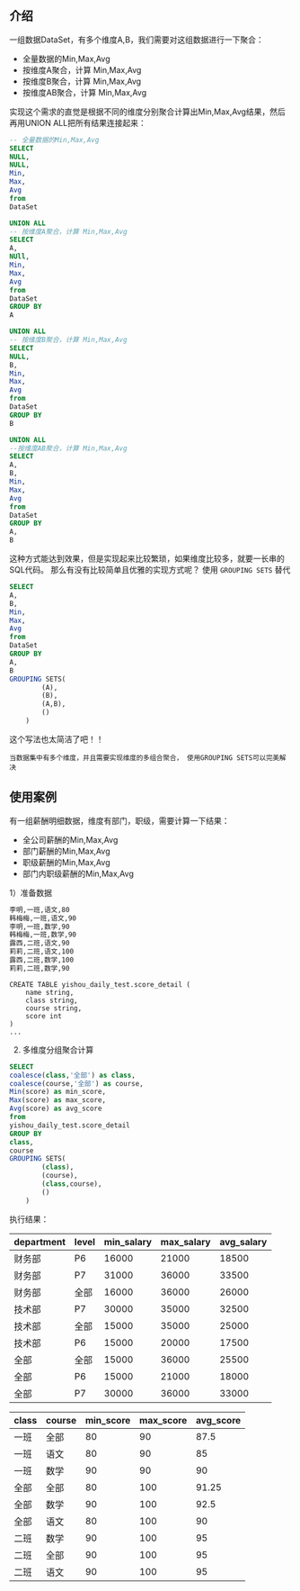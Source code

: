 介绍
-- 

一组数据DataSet，有多个维度A,B，我们需要对这组数据进行一下聚合：
* 全量数据的Min,Max,Avg
* 按维度A聚合，计算 Min,Max,Avg
* 按维度B聚合，计算 Min,Max,Avg
* 按维度AB聚合，计算 Min,Max,Avg


实现这个需求的直觉是根据不同的维度分别聚合计算出Min,Max,Avg结果，然后再用UNION ALL把所有结果连接起来：
```sql
-- 全量数据的Min,Max,Avg
SELECT
NULL, 
NULL,
Min,
Max,
Avg
from
DataSet

UNION ALL 
-- 按维度A聚合，计算 Min,Max,Avg
SELECT 
A,
NUll,
Min,
Max,
Avg
from
DataSet
GROUP BY 
A

UNION ALL 
-- 按维度B聚合，计算 Min,Max,Avg
SELECT 
NULL,
B,
Min,
Max,
Avg
from
DataSet
GROUP BY 
B 

UNION ALL 
--按维度AB聚合，计算 Min,Max,Avg
SELECT 
A,
B,
Min,
Max,
Avg
from
DataSet
GROUP BY 
A,
B

```


这种方式能达到效果，但是实现起来比较繁琐，如果维度比较多，就要一长串的SQL代码。
那么有没有比较简单且优雅的实现方式呢？
使用 `GROUPING SETS` 替代


```sql
SELECT 
A,
B,
Min,
Max,
Avg
from
DataSet
GROUP BY 
A,
B
GROUPING SETS(
        (A),
        (B),
        (A,B),
        ()
    )

```
这个写法也太简洁了吧！！

`当数据集中有多个维度，并且需要实现维度的多组合聚合， 使用GROUPING SETS可以完美解决`


使用案例
--
有一组薪酬明细数据，维度有部门，职级，需要计算一下结果：
- 全公司薪酬的Min,Max,Avg
- 部门薪酬的Min,Max,Avg
- 职级薪酬的Min,Max,Avg
- 部门内职级薪酬的Min,Max,Avg


1）准备数据
```txt
李明,一班,语文,80
韩梅梅,一班,语文,90
李明,一班,数学,90
韩梅梅,一班,数学,90
露西,二班,语文,90
莉莉,二班,语文,100
露西,二班,数学,100
莉莉,二班,数学,90
```


```
CREATE TABLE yishou_daily_test.score_detail (
    name string,
    class string,
    course string,
    score int
) 
...
```

2) 多维度分组聚合计算

```sql
SELECT 
coalesce(class,'全部') as class,
coalesce(course,'全部') as course,
Min(score) as min_score,
Max(score) as max_score,
Avg(score) as avg_score
from
yishou_daily_test.score_detail
GROUP BY 
class,
course
GROUPING SETS(
        (class),
        (course),
        (class,course),
        ()
    )

```

执行结果：

|department |level|min_salary|max_salary|avg_salary|
|-----------|-----|----------|----------|----------|
|财务部	|P6	|16000	|21000	|18500|
|财务部	|P7	|31000	|36000	|33500|
|财务部	|全部	|16000	|36000	|26000|
|技术部	|P7	|30000	|35000	|32500|
|技术部	|全部	|15000	|35000	|25000|
|技术部	|P6	|15000	|20000	|17500|
|全部	|全部	|15000	|36000	|25500|
|全部	|P6	|15000	|21000	|18000|
|全部	|P7	|30000	|36000	|33000|



|class|	course|	min_score|	max_score|	avg_score|
|-----|-------|----------|-----------|-----------|
|一班|	全部	|   80|	90	|87.5|
|一班|	语文|	80|	90	|85|
|一班|	数学|	90|	90	|90|
|全部|	全部|	80|	100	|91.25|
|全部|	数学|	90|	100	|92.5|
|全部|	语文|	80|	100	|90|
|二班|	数学|	90|	100	|95|
|二班|	全部|	90|	100	|95|
|二班|	语文|	90|	100	|95|
